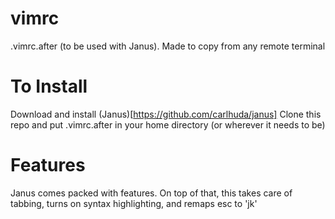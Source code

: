 # vimrc
.vimrc.after (to be used with Janus).  Made to copy from any remote terminal

# To Install
Download and install (Janus)[https://github.com/carlhuda/janus]
Clone this repo and put .vimrc.after in your home directory (or wherever it needs to be)

# Features
Janus comes packed with features. 
On top of that, this takes care of tabbing, turns on syntax highlighting, and remaps esc to 'jk'
